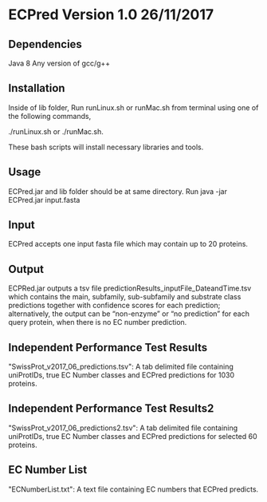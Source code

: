 # ECPred Version 1.0 26/11/2017

## Dependencies
Java 8
Any version of gcc/g++

## Installation
Inside of lib folder, Run runLinux.sh or runMac.sh from terminal using one of the following commands,

./runLinux.sh or ./runMac.sh.

These bash scripts will install necessary libraries and tools.

## Usage
ECPred.jar and lib folder should be at same directory. 
Run java -jar ECPred.jar input.fasta

## Input
ECPred accepts one input fasta file which may contain up to 20 proteins.

## Output
ECPRed.jar outputs a tsv file predictionResults_inputFile_DateandTime.tsv which contains the main, 
subfamily, sub-subfamily and substrate class predictions together with confidence scores for each 
prediction; alternatively, the output can be “non-enzyme” or  “no prediction” for each query protein, 
when there is no EC number prediction.

## Independent Performance Test Results
"SwissProt_v2017_06_predictions.tsv": A tab delimited file containing uniProtIDs, true EC Number classes 
and ECPred predictions for 1030 proteins.

## Independent Performance Test Results2
"SwissProt_v2017_06_predictions2.tsv": A tab delimited file containing uniProtIDs, true EC Number classes 
and ECPred predictions for selected 60 proteins.

## EC Number List
"ECNumberList.txt": A text file containing EC numbers that ECPred predicts.
